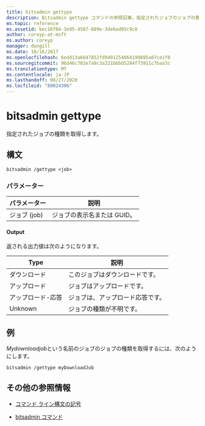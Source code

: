```yaml
---
title: bitsadmin gettype
description: Bitsadmin gettype コマンドの参照記事。指定されたジョブのジョブの種類を取得します。
ms.topic: reference
ms.assetid: bec16f04-3e95-4587-889e-3de6ad03c9c8
author: coreyp-at-msft
ms.author: coreyp
manager: dongill
ms.date: 10/16/2017
ms.openlocfilehash: 6edd13a6647852fd9491254864199895a07ce1f0
ms.sourcegitcommit: 96d46c702e7a9c3a321bbbb5284f73911c7baa3c
ms.translationtype: MT
ms.contentlocale: ja-JP
ms.lasthandoff: 08/27/2020
ms.locfileid: "89024396"
---
```

# <a name="bitsadmin-gettype"></a>bitsadmin gettype

指定されたジョブの種類を取得します。

## <a name="syntax"></a>構文

```
bitsadmin /gettype <job>
```

### <a name="parameters"></a>パラメーター

| パラメーター | 説明 |
| -------------- | -------------- |
| ジョブ (job) | ジョブの表示名または GUID。 |

#### <a name="output"></a>Output

返される出力値は次のようになります。

| Type | 説明 |
| --------------- | ----------- |
| ダウンロード | このジョブはダウンロードです。 |
| アップロード | ジョブはアップロードです。 |
| アップロード-応答 | ジョブは、アップロード応答です。 |
| Unknown | ジョブの種類が不明です。 |

## <a name="examples"></a>例

*Mydownloadjob*という名前のジョブのジョブの種類を取得するには、次のようにします。

```
bitsadmin /gettype myDownloadJob
```

## <a name="additional-references"></a>その他の参照情報

- [コマンド ライン構文の記号](command-line-syntax-key.md)

- [bitsadmin コマンド](bitsadmin.md)
